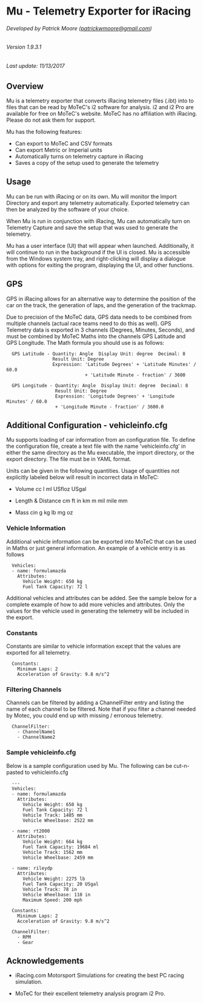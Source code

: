 # Mu - Telemetry Exporter for iRacing
###### Developed by Patrick Moore (patrickwmoore@gmail.com)
###### Version 1.9.3.1
###### Last update: 11/13/2017


Overview
------------------------------------------------------------------------------
Mu is a telemetry exporter that converts iRacing telemetry files (.ibt) into
to files that can be read by MoTeC's i2 software for analysis. i2 and i2 Pro
are available for free on MoTeC's website. MoTeC has no affiliation with
iRacing. Please do not ask them for support.

Mu has the following features:
 - Can export to MoTeC and CSV formats
 - Can export Metric or Imperial units
 - Automatically turns on telemetry capture in iRacing
 - Saves a copy of the setup used to generate the telemetry


Usage
------------------------------------------------------------------------------
Mu can be run with iRacing or on its own.  Mu will monitor the Import 
Directory and export any telemetry automatically. Exported telemetry can then
be analyzed by the software of your choice.

When Mu is run in conjunction with iRacing, Mu can automatically turn on
Telemetry Capture and save the setup that was used to generate the telemetry. 

Mu has a user interface (UI) that will appear when launched. Additionally, it
will continue to run in the background if the UI is closed. Mu is accessible
from the Windows system tray, and right-clicking will display a dialogue with
options for exiting the program, displaying the UI, and other functions.


GPS
------------------------------------------------------------------------------
GPS in iRacing allows for an alternative way to determine the position of the
car on the track, the generation of laps, and the generation of the trackmap.

Due to precision of the MoTeC data, GPS data needs to be combined from
multiple channels (actual race teams need to do this as well).  GPS Telemetry 
data is exported in 3 channels (Degrees, Minutes, Seconds), and must be 
combined by MoTeC Maths into the channels GPS Latitude and GPS Longitude.  The 
Math formula you should use is as follows:

```
  GPS Latitude - Quantity: Angle  Display Unit: degree  Decimal: 8 
                 Result Unit: Degree
				 Expression: 'Latitude Degrees' + 'Latitude Minutes' / 60.0 
				             + 'Latitude Minute - fraction' / 3600
  
  GPS Longitude - Quantity: Angle  Display Unit: degree  Decimal: 8 
                  Result Unit: Degree
			      Expression: 'Longitude Degrees' + 'Longitude Minutes' / 60.0 
				  + 'Longitude Minute - fraction' / 3600.0
```


Additional Configuration - vehicleinfo.cfg
------------------------------------------------------------------------------
Mu supports loading of car information from an configuration file.  To
define the configuration file, create a text file with the name 
'vehicleinfo.cfg' in either the same directory as the Mu executable, the 
import directory, or the export directory.  The file must be in YAML format.

Units can be given in the following quantities. Usage of quantities not 
explicitly labeled below will result in incorrect data in MoTeC:

- Volume
  cc
  l
  ml
  USfloz
  USgal
  
- Length & Distance
  cm
  ft
  in
  km
  m
  mil
  mile
  mm
  
- Mass
  cin
  g
  kg
  lb
  mg
  oz


### Vehicle Information

Additional vehicle information can be exported into MoTeC that can be used in
Maths or just general information.  An example of a vehicle entry is as follows

```
  Vehicles:
  - name: formulamazda
    Attributes:
      Vehicle Weight: 650 kg
      Fuel Tank Capacity: 72 l
```

Additional vehicles and attributes can be added.  See the sample below for a
complete example of how to add more vehicles and attributes.  Only the values
for the vehicle used in generating the telemetry will be included in the export.


### Constants

Constants are similar to vehicle information except that the values are exported
for all telemetry.

```
  Constants:
    Minimum Laps: 2
    Acceleration of Gravity: 9.8 m/s^2
```


### Filtering Channels

Channels can be filtered by adding a ChannelFilter entry and listing the name
of each channel to be filtered.  Note that if you filter a channel needed by
Motec, you could end up with missing / erronous telemetry.

```
  ChannelFilter:
    - ChannelName1
    - ChannelName2
```


### Sample vehicleinfo.cfg

Below is a sample configuration used by Mu.  The following can be cut-n-pasted
to vehicleinfo.cfg

```
  ---
  Vehicles:
  - name: formulamazda
    Attributes:
      Vehicle Weight: 650 kg
      Fuel Tank Capacity: 72 l
      Vehicle Track: 1485 mm
      Vehicle Wheelbase: 2522 mm

  - name: rt2000
    Attributes:
      Vehicle Weight: 664 kg
      Fuel Tank Capacity: 19684 ml
      Vehicle Track: 1562 mm
      Vehicle Wheelbase: 2459 mm

  - name: rileydp
    Attributes:
      Vehicle Weight: 2275 lb
      Fuel Tank Capacity: 20 USgal
      Vehicle Track: 78 in
      Vehicle Wheelbase: 110 in
      Maximum Speed: 200 mph

  Constants:
    Minimum Laps: 2
    Acceleration of Gravity: 9.8 m/s^2
    
  ChannelFilter:
    - RPM
    - Gear
```


Acknowledgements
------------------------------------------------------------------------------
- iRacing.com Motorsport Simulations for creating the best PC racing
  simulation.
  
- MoTeC for their excellent telemetry analysis program i2 Pro.
